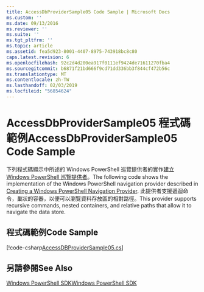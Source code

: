 ```yaml
---
title: AccessDbProviderSample05 Code Sample | Microsoft Docs
ms.custom: ''
ms.date: 09/13/2016
ms.reviewer: ''
ms.suite: ''
ms.tgt_pltfrm: ''
ms.topic: article
ms.assetid: fea5d923-8001-4407-8975-743918bc8c80
caps.latest.revision: 6
ms.openlocfilehash: 92c2d4d200ea917f0111ef9424de71611270fba4
ms.sourcegitcommit: b6871f21bd666f9cd71dd336bb3f844cf472b56c
ms.translationtype: MT
ms.contentlocale: zh-TW
ms.lasthandoff: 02/03/2019
ms.locfileid: "56854624"
---
```

# <a name="accessdbprovidersample05-code-sample"></a><span data-ttu-id="57ca7-102">AccessDbProviderSample05 程式碼範例</span><span class="sxs-lookup"><span data-stu-id="57ca7-102">AccessDbProviderSample05 Code Sample</span></span>

<span data-ttu-id="57ca7-103">下列程式碼顯示中所述的 Windows PowerShell 巡覽提供者的實作[建立 Windows PowerShell 巡覽提供者](./creating-a-windows-powershell-navigation-provider.md)。</span><span class="sxs-lookup"><span data-stu-id="57ca7-103">The following code shows the implementation of the Windows PowerShell navigation provider described in [Creating a Windows PowerShell Navigation Provider](./creating-a-windows-powershell-navigation-provider.md).</span></span> <span data-ttu-id="57ca7-104">此提供者支援遞迴命令，巢狀的容器，以便可以瀏覽資料存放區的相對路徑。</span><span class="sxs-lookup"><span data-stu-id="57ca7-104">This provider supports recursive commands, nested containers, and relative paths that allow it to navigate the data store.</span></span>

## <a name="code-sample"></a><span data-ttu-id="57ca7-105">程式碼範例</span><span class="sxs-lookup"><span data-stu-id="57ca7-105">Code Sample</span></span>

[!code-csharp[AccessDBProviderSample05.cs](../../powershell-sdk-samples/SDK-2.0/csharp/AccessDBProviderSample05/AccessDBProviderSample05.cs#L11-L1960 "AccessDBProviderSample05.cs")]

## <a name="see-also"></a><span data-ttu-id="57ca7-106">另請參閱</span><span class="sxs-lookup"><span data-stu-id="57ca7-106">See Also</span></span>

[<span data-ttu-id="57ca7-107">Windows PowerShell SDK</span><span class="sxs-lookup"><span data-stu-id="57ca7-107">Windows PowerShell SDK</span></span>](../windows-powershell-reference.md)